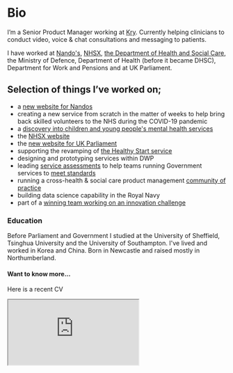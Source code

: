 # Bio
I’m a Senior Product Manager working at [Kry](https://www.kry.se/en/). Currently helping clinicians to conduct video, voice & chat consultations and messaging to patients. 

I have worked at [Nando's](https://www.nandos.co.uk/), [NHSX](https://www.nhsx.nhs.uk/), [the Department of Health and Social Care](https://www.gov.uk/government/organisations/department-of-health-and-social-care), the Ministry of Defence, Department of Health (before it became DHSC), Department for Work and Pensions and at UK Parliament.

## Selection of things I’ve worked on;
- a [new website for Nandos](https://beta.nandos.co.uk/food/menu/index.html)
- creating a new service from scratch in the matter of weeks to help bring back skilled volunteers to the NHS during the COVID-19 pandemic
- a [discovery into children and young people's mental health services](https://nhsx.github.io/Mental-Health/)
- the [NHSX website](https://www.nhsx.nhs.uk/)
- the [new website for UK Parliament](https://beta.parliament.uk/)
- supporting the revamping of [the Healthy Start service](https://digitalhealth.blog.gov.uk/2018/11/08/the-most-valuable-healthy-start-resources/)
- designing and prototyping services within DWP
- leading [service assessments](https://www.gov.uk/service-manual/service-assessments/how-service-assessments-work) to help teams running Government services to [meet standards](https://www.gov.uk/service-manual/service-standard) 
- running a cross-health & social care product management [community of practice](https://digitalhealth.blog.gov.uk/2018/07/06/health-product-people-how-to-run-a-successful-alpha/)
- building data science capability in the Royal Navy
- part of a [winning team working on an innovation challenge](https://digitalhealth.blog.gov.uk/2016/12/20/ibm-challenge/)

### Education
Before Parliament and Government I studied at the University of Sheffield, Tsinghua University and the University of Southampton. I've lived and worked in Korea and China. Born in Newcastle and raised mostly in Northumberland.

#### Want to know more...
Here is a recent CV
<iframe src="https://docs.google.com/document/d/e/2PACX-1vQ99UsdMZ6RgWVuUJ7Fp5ul0pjUEK5brg4tHtcZy3FGv7EmrfXFZ5_nq8MIEHAOqKNr0_0ZToFd3t3o/pub?embedded=true"></iframe>
